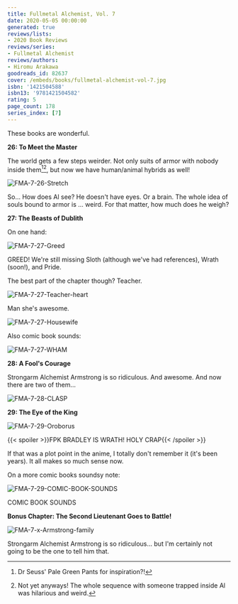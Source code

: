 ```yaml
---
title: Fullmetal Alchemist, Vol. 7
date: 2020-05-05 00:00:00
generated: true
reviews/lists:
- 2020 Book Reviews
reviews/series:
- Fullmetal Alchemist
reviews/authors:
- Hiromu Arakawa
goodreads_id: 82637
cover: /embeds/books/fullmetal-alchemist-vol-7.jpg
isbn: '1421504588'
isbn13: '9781421504582'
rating: 5
page_count: 178
series_index: [7]
---
```

These books are wonderful.  

**26: To Meet the Master**  

<!--more-->

The world gets a few steps weirder. Not only suits of armor with nobody inside them[^inside][^yet], but now we have human/animal hybrids as well!  

![FMA-7-26-Stretch](/embeds/books/attachments/fma-7-26-stretch.png)  

So... How does Al see? He doesn't have eyes. Or a brain. The whole idea of souls bound to armor is ... weird. For that matter, how much does he weigh?  

**27: The Beasts of Dublith**  

On one hand:  

![FMA-7-27-Greed](/embeds/books/attachments/fma-7-27-greed.png)  

GREED! We're still missing Sloth (although we've had references), Wrath (soon!), and Pride.  

The best part of the chapter though? Teacher.  

![FMA-7-27-Teacher-heart](/embeds/books/attachments/fma-7-27-teacher-heart.png)  

Man she's awesome.  

![FMA-7-27-Housewife](/embeds/books/attachments/fma-7-27-housewife.png)  

Also comic book sounds:  

![FMA-7-27-WHAM](/embeds/books/attachments/fma-7-27-wham.png)  

**28: A Fool's Courage**  

Strongarm Alchemist Armstrong is so ridiculous. And awesome. And now there are two of them...  

![FMA-7-28-CLASP](/embeds/books/attachments/fma-7-28-clasp.png)  

**29: The Eye of the King**  

![FMA-7-29-Oroborus](/embeds/books/attachments/fma-7-29-oroborus.png)  

{{< spoiler >}}FPK BRADLEY IS WRATH! HOLY CRAP{{< /spoiler >}}  

If that was a plot point in the anime, I totally don't remember it (it's been years). It all makes so much sense now.  

On a more comic books soundsy note:  

![FMA-7-29-COMIC-BOOK-SOUNDS](/embeds/books/attachments/fma-7-29-comic-book-sounds.png)  

COMIC BOOK SOUNDS  

**Bonus Chapter: The Second Lieutenant Goes to Battle!**  

![FMA-7-x-Armstrong-family](/embeds/books/attachments/fma-7-x-armstrong-family.png)  

Strongarm Alchemist Armstrong is so ridiculous... but I'm certainly not going to be the one to tell him that.  

[^inside]: Dr Seuss' Pale Green Pants for inspiration?!  

[^yet]: Not yet anyways! The whole sequence with someone trapped inside Al was hilarious and weird.
